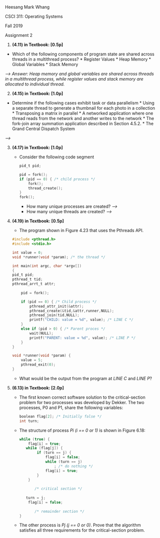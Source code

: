 Heesang Mark Whang

CSCI 311: Operating Systems

Fall 2019

Assignment 2

1. **(4.11) in Textbook: [0.5p]**
* Which of the following components of program state are shared across threads in a multithread process?
	  * Register Values
	  * Heap Memory
	  * Global Variables
	  * Stack Memory

*--> Answer: Heap memory and global variables are shared across threads in a multithread process, while register values and stack memory are allocated to individual thread.*



2. **(4.15) in Textbook: [1.0p]**
* Determine if the following cases exhibit task or data parallelism
		* Using a separate thread to generate a thumbnail for each photo in a collection
		* Transposing a matrix in parallel
		* A networked application where one thread reads from the network and another writes to the network
		* The fork-join array summation application described in Section 4.5.2.
		* The Grand Central Dispatch System  

*-->* 



3. **(4.17) in Textbook: [1.0p]**

	* Consider the following code segment
		
		```C
		pid_t pid;
		
		pid = fork();
		if (pid == 0) { /* child process */
			fork();
		    thread_create();
		}
		fork();
		```
		
		* How many unique processes are created?
		  *-->*
		* How many unique threads are created?
		  *-->* 


4. **(4.19) in Textbook: [0.5p]**

	* The program shown in Figure 4.23 that uses the Pthreads API. 
	
	```c
	#include <pthread.h>
	#include <stdio.h>
	
	int value = 0;
	void *runner(void *param); /* the thread */
	
	int main(int argc, char *argv[])
	{
	pid_t pid;
	pthread_t tid;
	pthread_arrt_t attr;
	    
	    pid = fork();
	
	    if (pid == 0) { /* Child process */
	        pthread_attr_init(&attr);
	        pthread_create(&tid,&attr,runner,NULL);
	        pthread_join(tid,NULL);
	        printf("CHILD: value = %d", value); /* LINE C */
	    }
	    else if (pid > 0) { /* Parent proces */
	    	wait(NULL);
	        printf("PARENT: value = %d", value); /* LINE P */
	    }
	}
	
	void *runner(void *param) {
	    value = 5;
	    pthread_exit(0);
	}
	```
	
	* What would be the output from the program at *LINE C* and *LINE P*?

5. **(6.13) in Textbook: [2.0p]**

   * The first known correct software solution to the critical-section problem for two processes was developed by Dekker. The two processes, P0 and P1, share the following variables:

     ```C
     boolean flag[2]; /* Initially false */
     int turn;
     ```
     
   * The structure of process *Pi (i == 0 or 1)* is shown in Figure 6.18:
   
     ```C
     while (true) { 
         flag[i] = true;
     	while (flag[j]) { 
             if (turn == j) { 
                 flag[i] = false; 
                 while (turn == j) 
                     ; /* do nothing */ 
                 flag[i] = true; 
             } 
         } 
         
         	/* critical section */
         
     	turn = j; 
         flag[i] = false;
         
     		/* remainder section */
     }
     ```
   
   * The other process is *Pj (j == 0 or 0)*. Prove that the algorithm satisfies all three requirements for the critical-section problem.

